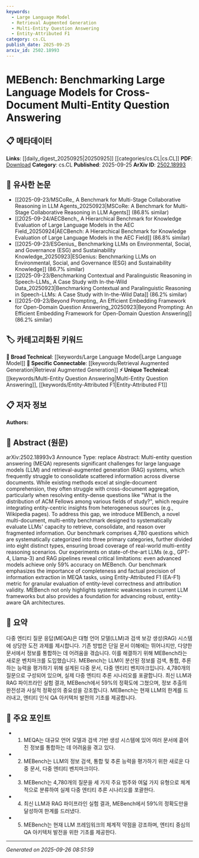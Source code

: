 ```yaml
---
keywords:
  - Large Language Model
  - Retrieval Augmented Generation
  - Multi-Entity Question Answering
  - Entity-Attributed F1
category: cs.CL
publish_date: 2025-09-25
arxiv_id: 2502.18993
---
```


<!-- KEYWORD_LINKING_METADATA:
{
  "processed_timestamp": "2025-09-26T08:51:59.050172",
  "vocabulary_version": "1.0",
  "selected_keywords": [
    "Large Language Model",
    "Retrieval Augmented Generation",
    "Multi-Entity Question Answering",
    "Entity-Attributed F1"
  ],
  "rejected_keywords": [],
  "similarity_scores": {
    "Large Language Model": 0.85,
    "Retrieval Augmented Generation": 0.82,
    "Multi-Entity Question Answering": 0.78,
    "Entity-Attributed F1": 0.77
  },
  "extraction_method": "AI_prompt_based",
  "budget_applied": true,
  "candidates_json": {
    "candidates": [
      {
        "surface": "Large Language Models",
        "canonical": "Large Language Model",
        "aliases": [
          "LLM",
          "Large Language Models"
        ],
        "category": "broad_technical",
        "rationale": "Large Language Models are central to the paper's focus on MEQA and are a key technology in NLP.",
        "novelty_score": 0.45,
        "connectivity_score": 0.88,
        "specificity_score": 0.68,
        "link_intent_score": 0.85
      },
      {
        "surface": "Retrieval-Augmented Generation",
        "canonical": "Retrieval Augmented Generation",
        "aliases": [
          "RAG",
          "Retrieval-Augmented Generation"
        ],
        "category": "specific_connectable",
        "rationale": "RAG is a trending concept that enhances LLMs by integrating retrieval mechanisms, relevant for MEQA.",
        "novelty_score": 0.58,
        "connectivity_score": 0.79,
        "specificity_score": 0.72,
        "link_intent_score": 0.82
      },
      {
        "surface": "Multi-Entity Question Answering",
        "canonical": "Multi-Entity Question Answering",
        "aliases": [
          "MEQA"
        ],
        "category": "unique_technical",
        "rationale": "MEQA is a unique challenge addressed by the paper, focusing on cross-document entity reasoning.",
        "novelty_score": 0.72,
        "connectivity_score": 0.65,
        "specificity_score": 0.81,
        "link_intent_score": 0.78
      },
      {
        "surface": "Entity-Attributed F1",
        "canonical": "Entity-Attributed F1",
        "aliases": [
          "EA-F1"
        ],
        "category": "unique_technical",
        "rationale": "EA-F1 is a specific metric introduced for evaluating entity-level correctness in MEQA tasks.",
        "novelty_score": 0.68,
        "connectivity_score": 0.54,
        "specificity_score": 0.85,
        "link_intent_score": 0.77
      }
    ],
    "ban_list_suggestions": [
      "method",
      "experiment",
      "performance",
      "information extraction"
    ]
  },
  "decisions": [
    {
      "candidate_surface": "Large Language Models",
      "resolved_canonical": "Large Language Model",
      "decision": "linked",
      "scores": {
        "novelty": 0.45,
        "connectivity": 0.88,
        "specificity": 0.68,
        "link_intent": 0.85
      }
    },
    {
      "candidate_surface": "Retrieval-Augmented Generation",
      "resolved_canonical": "Retrieval Augmented Generation",
      "decision": "linked",
      "scores": {
        "novelty": 0.58,
        "connectivity": 0.79,
        "specificity": 0.72,
        "link_intent": 0.82
      }
    },
    {
      "candidate_surface": "Multi-Entity Question Answering",
      "resolved_canonical": "Multi-Entity Question Answering",
      "decision": "linked",
      "scores": {
        "novelty": 0.72,
        "connectivity": 0.65,
        "specificity": 0.81,
        "link_intent": 0.78
      }
    },
    {
      "candidate_surface": "Entity-Attributed F1",
      "resolved_canonical": "Entity-Attributed F1",
      "decision": "linked",
      "scores": {
        "novelty": 0.68,
        "connectivity": 0.54,
        "specificity": 0.85,
        "link_intent": 0.77
      }
    }
  ]
}
-->

# MEBench: Benchmarking Large Language Models for Cross-Document Multi-Entity Question Answering

## 📋 메타데이터

**Links**: [[daily_digest_20250925|20250925]] [[categories/cs.CL|cs.CL]]
**PDF**: [Download](https://arxiv.org/pdf/2502.18993.pdf)
**Category**: cs.CL
**Published**: 2025-09-25
**ArXiv ID**: [2502.18993](https://arxiv.org/abs/2502.18993)

## 🔗 유사한 논문
- [[2025-09-23/MSCoRe_ A Benchmark for Multi-Stage Collaborative Reasoning in LLM Agents_20250923|MSCoRe: A Benchmark for Multi-Stage Collaborative Reasoning in LLM Agents]] (86.8% similar)
- [[2025-09-24/AECBench_ A Hierarchical Benchmark for Knowledge Evaluation of Large Language Models in the AEC Field_20250924|AECBench: A Hierarchical Benchmark for Knowledge Evaluation of Large Language Models in the AEC Field]] (86.8% similar)
- [[2025-09-23/ESGenius_ Benchmarking LLMs on Environmental, Social, and Governance (ESG) and Sustainability Knowledge_20250923|ESGenius: Benchmarking LLMs on Environmental, Social, and Governance (ESG) and Sustainability Knowledge]] (86.7% similar)
- [[2025-09-23/Benchmarking Contextual and Paralinguistic Reasoning in Speech-LLMs_ A Case Study with In-the-Wild Data_20250923|Benchmarking Contextual and Paralinguistic Reasoning in Speech-LLMs: A Case Study with In-the-Wild Data]] (86.2% similar)
- [[2025-09-23/Beyond Prompting_ An Efficient Embedding Framework for Open-Domain Question Answering_20250923|Beyond Prompting: An Efficient Embedding Framework for Open-Domain Question Answering]] (86.2% similar)

## 🏷️ 카테고리화된 키워드
**🧠 Broad Technical**: [[keywords/Large Language Model|Large Language Model]]
**🔗 Specific Connectable**: [[keywords/Retrieval Augmented Generation|Retrieval Augmented Generation]]
**⚡ Unique Technical**: [[keywords/Multi-Entity Question Answering|Multi-Entity Question Answering]], [[keywords/Entity-Attributed F1|Entity-Attributed F1]]

## 📋 저자 정보

**Authors:** 

## 📄 Abstract (원문)

arXiv:2502.18993v3 Announce Type: replace 
Abstract: Multi-entity question answering (MEQA) represents significant challenges for large language models (LLM) and retrieval-augmented generation (RAG) systems, which frequently struggle to consolidate scattered information across diverse documents. While existing methods excel at single-document comprehension, they often struggle with cross-document aggregation, particularly when resolving entity-dense questions like "What is the distribution of ACM Fellows among various fields of study?", which require integrating entity-centric insights from heterogeneous sources (e.g., Wikipedia pages). To address this gap, we introduce MEBench, a novel multi-document, multi-entity benchmark designed to systematically evaluate LLMs' capacity to retrieve, consolidate, and reason over fragmented information. Our benchmark comprises 4,780 questions which are systematically categorized into three primary categories, further divided into eight distinct types, ensuring broad coverage of real-world multi-entity reasoning scenarios. Our experiments on state-of-the-art LLMs (e.g., GPT-4, Llama-3) and RAG pipelines reveal critical limitations: even advanced models achieve only 59% accuracy on MEBench. Our benchmark emphasizes the importance of completeness and factual precision of information extraction in MEQA tasks, using Entity-Attributed F1 (EA-F1) metric for granular evaluation of entity-level correctness and attribution validity. MEBench not only highlights systemic weaknesses in current LLM frameworks but also provides a foundation for advancing robust, entity-aware QA architectures.

## 📝 요약

다중 엔티티 질문 응답(MEQA)은 대형 언어 모델(LLM)과 검색 보강 생성(RAG) 시스템에 상당한 도전 과제를 제시합니다. 기존 방법은 단일 문서 이해에는 뛰어나지만, 다양한 문서에서 정보를 통합하는 데 어려움을 겪습니다. 이를 해결하기 위해 MEBench라는 새로운 벤치마크를 도입했습니다. MEBench는 LLM이 분산된 정보를 검색, 통합, 추론하는 능력을 평가하기 위해 설계된 다중 문서, 다중 엔티티 벤치마크입니다. 4,780개의 질문으로 구성되어 있으며, 실제 다중 엔티티 추론 시나리오를 포괄합니다. 최신 LLM과 RAG 파이프라인 실험 결과, MEBench에서 59%의 정확도에 그쳤으며, 정보 추출의 완전성과 사실적 정확성의 중요성을 강조합니다. MEBench는 현재 LLM의 한계를 드러내고, 엔티티 인식 QA 아키텍처 발전의 기초를 제공합니다.

## 🎯 주요 포인트

- 1. MEQA는 대규모 언어 모델과 검색 기반 생성 시스템에 있어 여러 문서에 흩어진 정보를 통합하는 데 어려움을 겪고 있다.
- 2. MEBench는 LLM의 정보 검색, 통합 및 추론 능력을 평가하기 위한 새로운 다중 문서, 다중 엔티티 벤치마크이다.
- 3. MEBench는 4,780개의 질문을 세 가지 주요 범주와 여덟 가지 유형으로 체계적으로 분류하여 실제 다중 엔티티 추론 시나리오를 포괄한다.
- 4. 최신 LLM과 RAG 파이프라인 실험 결과, MEBench에서 59%의 정확도만을 달성하여 한계를 드러냈다.
- 5. MEBench는 현재 LLM 프레임워크의 체계적 약점을 강조하며, 엔티티 중심의 QA 아키텍처 발전을 위한 기초를 제공한다.


---

*Generated on 2025-09-26 08:51:59*
